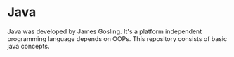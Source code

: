 # Java
Java was developed by James Gosling. It's a platform independent programming language depends on OOPs. This repository consists of basic java concepts.
